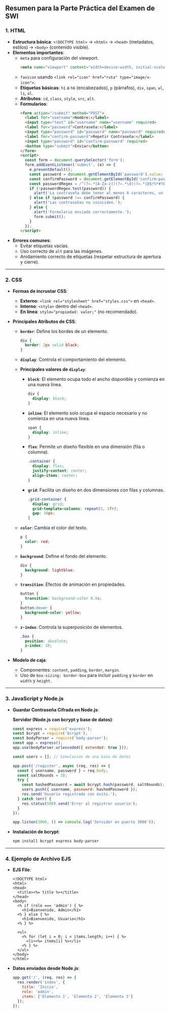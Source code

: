## Resumen para la Parte Práctica del Examen de SWI

### 1. **HTML**

- **Estructura básica**: `<!DOCTYPE html>` → `<html>` → `<head>` (metadatos, estilos) → `<body>` (contenido visible).
- **Elementos importantes**:
  - `meta` para configuración del viewport.
    ```html
    <meta name="viewport" content="width=device-width, initial-scale=1.0">
    ```
  - `favicon` usando `<link rel="icon" href="ruta" type="image/x-icon">`.
  - **Etiquetas básicas**: `h1` a `h6` (encabezados), `p` (párrafos), `div`, `span`, `ul`, `li`, `ol`.
  - **Atributos**: `id`, `class`, `style`, `src`, `alt`.
  - **Formularios**:
    ```html
    <form action="/submit" method="POST">
      <label for="username">Nombre:</label>
      <input type="text" id="username" name="username" required>
      <label for="password">Contraseña:</label>
      <input type="password" id="password" name="password" required>
      <label for="confirm-password">Repetir Contraseña:</label>
      <input type="password" id="confirm-password" required>
      <button type="submit">Enviar</button>
    </form>
    <script>
      const form = document.querySelector('form');
      form.addEventListener('submit', (e) => {
        e.preventDefault();
        const password = document.getElementById('password').value;
        const confirmPassword = document.getElementById('confirm-password').value;
        const passwordRegex = /^(?=.*[A-Za-z])(?=.*\d)(?=.*[@$!%*#?&])[A-Za-z\d@$!%*#?&]{6,}$/;
        if (!passwordRegex.test(password)) {
          alert('La contraseña debe tener al menos 6 caracteres, un número y un caracter especial.');
        } else if (password !== confirmPassword) {
          alert('Las contraseñas no coinciden.');
        } else {
          alert('Formulario enviado correctamente.');
          form.submit();
        }
      });
    </script>
    ```
- **Errores comunes**:
  - Evitar etiquetas vacías.
  - Uso correcto de `alt` para las imágenes.
  - Anidamiento correcto de etiquetas (respetar estructura de apertura y cierre).

---

### 2. **CSS**

- **Formas de incrustar CSS**:

  - **Externo**: `<link rel="stylesheet" href="styles.css">` en `<head>`.
  - **Interno**: `<style>` dentro del `<head>`.
  - **En línea**: `style="propiedad: valor;"` (no recomendado).

- **Principales Atributos de CSS**:

  - **`border`**: Define los bordes de un elemento.

    ```css
    div {
      border: 2px solid black;
    }
    ```

  - **`display`**: Controla el comportamiento del elemento.

  - **Principales valores de `display`**:

    - **`block`**: El elemento ocupa todo el ancho disponible y comienza en una nueva línea.
      ```css
      div {
        display: block;
      }
      ```
    - **`inline`**: El elemento solo ocupa el espacio necesario y no comienza en una nueva línea.
      ```css
      span {
        display: inline;
      }
      ```
    - **`flex`**: Permite un diseño flexible en una dimensión (fila o columna).
      ```css
      .container {
        display: flex;
        justify-content: center;
        align-items: center;
      }
      ```
    - **`grid`**: Facilita un diseño en dos dimensiones con filas y columnas.
      ```css
      .grid-container {
        display: grid;
        grid-template-columns: repeat(3, 1fr);
        gap: 10px;
      }
      ```

  - **`color`**: Cambia el color del texto.

    ```css
    p {
      color: red;
    }
    ```

  - **`background`**: Define el fondo del elemento.

    ```css
    div {
      background: lightblue;
    }
    ```

  - **`transition`**: Efectos de animación en propiedades.

    ```css
    button {
      transition: background-color 0.5s;
    }
    button:hover {
      background-color: yellow;
    }
    ```

  - **`z-index`**: Controla la superposición de elementos.

    ```css
    .box {
      position: absolute;
      z-index: 10;
    }
    ```

- **Modelo de caja**:

  - Componentes: `content`, `padding`, `border`, `margin`.
  - Uso de `box-sizing: border-box` para incluir `padding` y `border` en `width` y `height`.

---

### 3. **JavaScript y Node.js**

- **Guardar Contraseña Cifrada en Node.js**:

  **Servidor (Node.js con bcrypt y base de datos)**:
  ```javascript
  const express = require('express');
  const bcrypt = require('bcrypt');
  const bodyParser = require('body-parser');
  const app = express();
  app.use(bodyParser.urlencoded({ extended: true }));

  const users = []; // Simulación de una base de datos

  app.post('/register', async (req, res) => {
    const { username, password } = req.body;
    const saltRounds = 10;
    try {
      const hashedPassword = await bcrypt.hash(password, saltRounds);
      users.push({ username, password: hashedPassword });
      res.send('Usuario registrado con éxito.');
    } catch (err) {
      res.status(500).send('Error al registrar usuario');
    }
  });

  app.listen(3000, () => console.log('Servidor en puerto 3000'));
  ```

- **Instalación de bcrypt**:
  ```bash
  npm install bcrypt express body-parser
  ```

---

### 4. **Ejemplo de Archivo EJS**

- **EJS File**:

  ```ejs
  <!DOCTYPE html>
  <html>
  <head>
    <title><%= title %></title>
  </head>
  <body>
    <% if (role === 'admin') { %>
      <h1>Bienvenido, Admin</h1>
    <% } else { %>
      <h1>Bienvenido, Usuario</h1>
    <% } %>

    <ul>
      <% for (let i = 0; i < items.length; i++) { %>
        <li><%= items[i] %></li>
      <% } %>
    </ul>
  </body>
  </html>
  ```

- **Datos enviados desde Node.js**:

  ```javascript
  app.get('/', (req, res) => {
    res.render('index', {
      title: 'Inicio',
      role: 'admin',
      items: ['Elemento 1', 'Elemento 2', 'Elemento 3']
    });
  });
  ```

